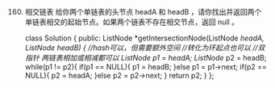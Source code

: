 160. 相交链表
给你两个单链表的头节点 headA 和 headB ，请你找出并返回两个单链表相交的起始节点。如果两个链表不存在相交节点，返回 null 。

		class Solution {
		public:
		    ListNode *getIntersectionNode(ListNode *headA, ListNode *headB) {
		        //hash可以，但需要额外空间
				//转化为环起点也可以
		        //双指针 两链表相加或相减都可以
		        ListNode* p1 = headA;
		        ListNode* p2 = headB;
		        while(p1 != p2){
		            if(p1 == NULL){
		                p1 = headB;
		            }else p1 = p1->next;
		            if(p2 == NULL){
		                p2 = headA;
		            }else p2 = p2->next;
		        }
		        return p2;
		    }
		};
